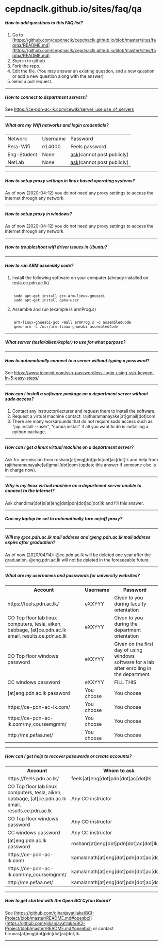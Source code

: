 # cepdnaclk.github.io/sites/faq/qa

##### How to add questions to this FAQ list?
1. Go to [https://github.com/cepdnaclk/cepdnaclk.github.io/blob/master/sites/faq/qa/README.md](https://github.com/cepdnaclk/cepdnaclk.github.io/blob/master/sites/faq/qa/README.md)
2. Sign in to github.
3. Fork the repo.
4. Edit the file. (You may answer an existing question, and a new question or add a new question along with the answer)
5. Send a pull request.

---

##### How to connect to department servers?
See https://ce-pdn-ac-lk.com/cewiki/server_use:use_of_servers

---

##### What are my Wifi networks and login credentials?
<table>
    <tr><td>Network</td><td>Username</td><td>Password</td></tr>
    <tr><td>Pera-Wifi</td><td>e14000</td><td>Feels password</td></tr>
    <tr><td>Eng-Student</td><td>None</td><td><a href="https://gihan.me/contact/">ask</a>(cannot post publicly)</td></tr>
    <tr><td>NetLab</td><td>None</td><td><a href="https://gihan.me/contact/">ask</a>(cannot post publicly)</td></tr>
</table>

---

##### How to setup proxy settings in linux based operating systems?
As of now (2020-04-12) you do not need any proxy settings to access the internet through any network.

---

##### How to setup proxy in windows?
As of now (2020-04-12) you do not need any proxy settings to access the internet through any network.

---

##### How to troubleshoot wifi driver issues in Ubuntu?

---

##### How to run ARM assembly code?

1. Install the following software on your computer (already installed on tesla.ce.pdn.ac.lk)
<pre><code>
    sudo apt-get install gcc-arm-linux-gnueabi
    sudo apt-get install qemu-user
</code></pre>

2. Assemble and run (example is armProg.s)
<pre><code>
    arm-linux-gnueabi-gcc -Wall armProg.s -o assembledCode
    qemu-arm -L /usr/arm-linux-gnueabi assembledCode
</code></pre>

---

##### What server (tesla/aiken/kepler) to use for what purpose?

---

##### How to automatically connect to a server without typing a password?
See https://www.tecmint.com/ssh-passwordless-login-using-ssh-keygen-in-5-easy-steps/

---

##### How can I install a software package on a department server without sudo access?

1. Contact any instructor/lecturer and request them to install the software.
2. Request a virtual machine contact: rajitharamanayake[at]gmail[dot]com
3. There are many workarounds that do not require sudo access such as "pip install --user", "conda install" if all you want to do is indtalling a python package.

---

##### How can I get a linux virtual machine on a department server?

Ask for permission from roshanr[at]eng[dot]pdn[dot]ac[dot]lk and help from rajitharamanayake[at]gmail[dot]com (update this answer if someone else is in charge now).

---

##### Why is my linux virtual machine on a department server unable to connect to the internet?

Ask chandima[dot]s[at]eng[dot]pdn[dot]ac[dot]lk and fill this answer.

---



##### Can my laptop be set to automatically turn on/off proxy?


---

##### Will my @ce.pdn.ac.lk mail address and @eng.pdn.ac.lk mail address expire after graduation?

As of now (2020/04/14): @ce.pdn.ac.lk will be deleted one year after the graduation. @eng.pdn.ac.lk will not be deleted in the foreseeable future.

---

##### What are my usernames and passwords for university websites?

<table>
<tr><th>Account</th><th>Username</th><th>Password</th></tr>
    <tr>
        <td>https://feels.pdn.ac.lk/</td>
        <td>eXXYYY</td>
        <td>Given to you during faculty orientation</td>
    </tr>
<tr><td>CO Top floor lab linux computers, tesla, aiken, babbage, [at]ce.pdn.ac.lk email, results.ce.pdn.ac.lk</td><td>eXXYYY</td><td>Given to you during the department orientation</td></tr>
<tr><td>CO Top floor windows password</td><td>eXXYYY</td><td>Given on the first day of using windows software for a lab after enrolling in the department</td></tr>
<tr><td>CC windows password</td><td>eXXYYY</td><td>FILL THIS</td></tr>
<tr> <td>[at]eng.pdn.ac.lk password</td><td>You choose</td><td>You choose</td></tr>
<tr><td>https://ce-pdn-ac-lk.com/</td><td>You choose</td><td>You choose</td></tr>
<tr><td>https://ce-pdn-ac-lk.com/my_coursemgmnt/</td><td>You choose</td><td>You choose</td></tr>
<tr><td>http://me.pefaa.net/</td><td>You choose</td><td>You choose</td></tr>
</table>

---

##### How can I get help to recover passwords or create accounts?

<table>
<tr><th>Account</th><th>Whom to ask</th></tr>
<tr><td>https://feels.pdn.ac.lk/</td><td>feels[at]eng[dot]pdn[dot]ac[dot]lk</td></tr>
<tr><td>CO Top floor lab linux computers, tesla, aiken, babbage, [at]ce.pdn.ac.lk email, results.ce.pdn.ac.lk</td><td>Any CO instructor</td></tr>
<tr><td>CO Top floor windows password</td><td>Any CO instructor</td></tr>
<tr><td>CC windows password</td><td>Any CC instructor</td></tr>
<tr><td>[at]eng.pdn.ac.lk password</td><td>roshanr[at]eng[dot]pdn[dot]ac[dot]lk</td></tr>
<tr><td>https://ce-pdn-ac-lk.com/</td><td>kamalanath[at]eng[dot]pdn[dot]ac[dot]lk</td></tr>
<tr><td>https://ce-pdn-ac-lk.com/my_coursemgmnt/</td><td>kamalanath[at]eng[dot]pdn[dot]ac[dot]lk</td></tr>
<tr><td>http://me.pefaa.net/</td><td>kamalanath[at]eng[dot]pdn[dot]ac[dot]lk</td></tr>
</table>

---

##### How to get started with the Open BCI Cyton Board?

See [https://github.com/gihanjayatilaka/BCI-Project/blob/master/README.md#openbci](https://github.com/gihanjayatilaka/BCI-Project/blob/master/README.md#openbci) or contact hirunas[at]eng[dot]pdn[dot]ac[dot]lk.

---
